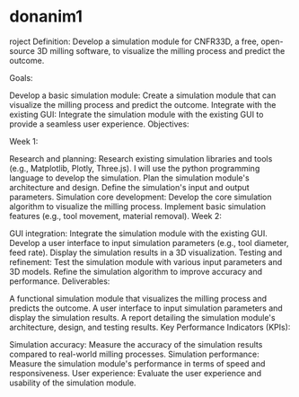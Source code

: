 # donanim1


roject Definition: Develop a simulation module for CNFR33D, a free, open-source 3D milling software, to visualize the milling process and predict the outcome.

Goals:

Develop a basic simulation module: Create a simulation module that can visualize the milling process and predict the outcome.
Integrate with the existing GUI: Integrate the simulation module with the existing GUI to provide a seamless user experience.
Objectives:

Week 1:

Research and planning:
Research existing simulation libraries and tools (e.g., Matplotlib, Plotly, Three.js).
I will use the python programming language to develop the simulation.
Plan the simulation module's architecture and design.
Define the simulation's input and output parameters.
Simulation core development:
Develop the core simulation algorithm to visualize the milling process.
Implement basic simulation features (e.g., tool movement, material removal).
Week 2:

GUI integration:
Integrate the simulation module with the existing GUI.
Develop a user interface to input simulation parameters (e.g., tool diameter, feed rate).
Display the simulation results in a 3D visualization.
Testing and refinement:
Test the simulation module with various input parameters and 3D models.
Refine the simulation algorithm to improve accuracy and performance.
Deliverables:

A functional simulation module that visualizes the milling process and predicts the outcome.
A user interface to input simulation parameters and display the simulation results.
A report detailing the simulation module's architecture, design, and testing results.
Key Performance Indicators (KPIs):

Simulation accuracy: Measure the accuracy of the simulation results compared to real-world milling processes.
Simulation performance: Measure the simulation module's performance in terms of speed and responsiveness.
User experience: Evaluate the user experience and usability of the simulation module.
